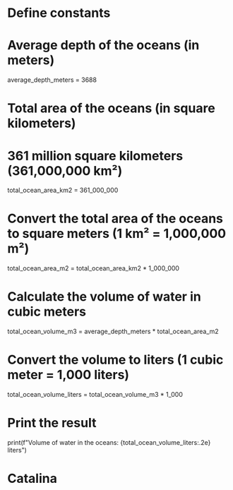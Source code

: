 # Define constants
# Average depth of the oceans (in meters)
average_depth_meters = 3688

# Total area of the oceans (in square kilometers)
# 361 million square kilometers (361,000,000 km²)
total_ocean_area_km2 = 361_000_000

# Convert the total area of the oceans to square meters (1 km² = 1,000,000 m²)
total_ocean_area_m2 = total_ocean_area_km2 * 1_000_000

# Calculate the volume of water in cubic meters
total_ocean_volume_m3 = average_depth_meters * total_ocean_area_m2

# Convert the volume to liters (1 cubic meter = 1,000 liters)
total_ocean_volume_liters = total_ocean_volume_m3 * 1_000

# Print the result
print(f"Volume of water in the oceans: {total_ocean_volume_liters:.2e} liters")
# Catalina
